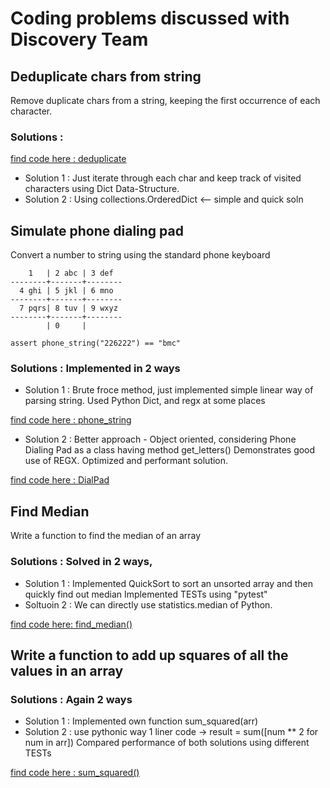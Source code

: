 # Coding problems discussed with Discovery Team


## Deduplicate chars from string
Remove duplicate chars from a string, keeping the first occurrence of each character.

### Solutions 	: 
[find code here : deduplicate](https://github.com/vikshind/python-samples/blob/master/discovery/RemoveDuplicates.py)
* Solution 1 	: Just iterate through each char and keep track of visited characters using Dict Data-Structure.
* Solution 2 	: Using collections.OrderedDict  <-- simple and quick soln
	
## Simulate phone dialing pad
Convert a number to string using the standard phone keyboard
```	
    1   | 2 abc | 3 def
--------+-------+--------
  4 ghi | 5 jkl | 6 mno
--------+-------+--------
  7 pqrs| 8 tuv | 9 wxyz
--------+-------+--------
        | 0     |

assert phone_string("226222") == "bmc"
```
### Solutions	: Implemented in 2 ways
* Solution 1 : Brute froce method, just implemented simple linear way of parsing string. Used Python Dict, and regx at some places

[find code here : phone_string](https://github.com/vikshind/python-samples/blob/master/discovery/PhoneString.py)
			
* Solution 2 : Better approach - Object oriented, considering Phone Dialing Pad as a class having method get_letters()
Demonstrates good use of REGX. Optimized and performant solution.

[find code here : DialPad](https://github.com/vikshind/python-samples/blob/master/discovery/DialingPad.py)

## Find Median
Write a function to find the median of an array
	
### Solutions	: Solved in 2 ways, 
* Solution 1	: Implemented QuickSort to sort an unsorted array and then quickly find out median
		Implemented TESTs using "pytest"
* Soltuoin 2	: We can directly use statistics.median of Python.
	
[find code here: find_median()](https://github.com/vikshind/python-samples/blob/master/discovery/FindMedian.py)
	
	
## Write a function to add up squares of all the values in an array
### Solutions 	: Again 2 ways 
* Solution 1 	: Implemented own function sum_squared(arr) 
* Solution 2 	: use pythonic way 1 liner code -> result = sum([num ** 2 for num in arr])
Compared performance of both solutions using different TESTs

[find code here : sum_squared()](https://github.com/vikshind/python-samples/blob/master/discovery/SumSquared.py)

